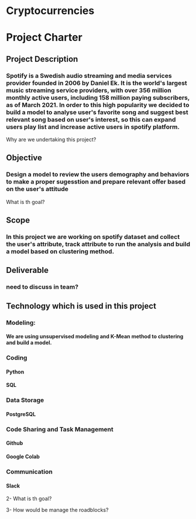 # Cryptocurrencies
# Project Charter
## Project Description
### Spotify is a Swedish audio streaming and media services provider founded in 2006 by Daniel Ek. It is the world's largest music streaming service providers, with over 356 million monthly active users, including 158 million paying subscribers, as of March 2021. In order to this high popularity we decided to build a model to analyse user's favorite song and suggest best relevant song based on user's interest, so this can expand users play list and increase active users in spotify platform. 
Why are we undertaking this project?


## Objective
### Design a model to review the users demography and behaviors to make a proper sugesstion and prepare relevant offer based on the user's attitude
What is th goal?

## Scope
### In this project we are working on spotify dataset and collect the user's attribute, track attribute to run the analysis and build a model based on clustering method.

## Deliverable
### need to discuss in team?

## Technology which is used in this project
### Modeling:
#### We are using unsupervised modeling and K-Mean method to clustering and build a model.
### Coding
#### Python
#### SQL
#### 
### Data Storage
#### PostgreSQL
### Code Sharing and Task Management
#### Github
#### Google Colab
### Communication
#### Slack




2- What is th goal?

3- How would be manage the roadblocks?


